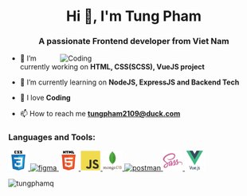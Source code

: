 <h1 align="center">Hi 👋, I'm Tung Pham</h1>
<h3 align="center">A passionate Frontend developer from Viet Nam</h3>
<img align="right" alt="Coding" width="400" src="https://imgs.search.brave.com/xEBeyxmHBdxNtHy11bgBfRjCqzpzmEqfMSueswLfBL4/rs:fit:680:428:1/g:ce/aHR0cHM6Ly9taXJv/Lm1lZGl1bS5jb20v/bWF4LzEzNjAvMCpn/cU8zc2xMbUdiNG1V/ZWplLmdpZg.gif">

- 🔭 I’m currently working on **HTML, CSS(SCSS), VueJS project**
- 🔭 I’m currently learning on **NodeJS, ExpressJS and Backend Tech**
- 🔭 I love **Coding**

- 📫 How to reach me **tungpham2109@duck.com**
<p align="left">
</p>

<h3 align="left">Languages and Tools:</h3>
<p align="left"> <a href="https://www.w3schools.com/css/" target="_blank" rel="noreferrer"> <img src="https://raw.githubusercontent.com/devicons/devicon/master/icons/css3/css3-original-wordmark.svg" alt="css3" width="40" height="40"/> </a> <a href="https://www.figma.com/" target="_blank" rel="noreferrer"> <img src="https://www.vectorlogo.zone/logos/figma/figma-icon.svg" alt="figma" width="40" height="40"/> </a> <a href="https://www.w3.org/html/" target="_blank" rel="noreferrer"> <img src="https://raw.githubusercontent.com/devicons/devicon/master/icons/html5/html5-original-wordmark.svg" alt="html5" width="40" height="40"/> </a> <a href="https://developer.mozilla.org/en-US/docs/Web/JavaScript" target="_blank" rel="noreferrer"> <img src="https://raw.githubusercontent.com/devicons/devicon/master/icons/javascript/javascript-original.svg" alt="javascript" width="40" height="40"/> </a> <a href="https://www.mongodb.com/" target="_blank" rel="noreferrer"> <img src="https://raw.githubusercontent.com/devicons/devicon/master/icons/mongodb/mongodb-original-wordmark.svg" alt="mongodb" width="40" height="40"/> </a> <a href="https://postman.com" target="_blank" rel="noreferrer"> <img src="https://www.vectorlogo.zone/logos/getpostman/getpostman-icon.svg" alt="postman" width="40" height="40"/> </a> <a href="https://sass-lang.com" target="_blank" rel="noreferrer"> <img src="https://raw.githubusercontent.com/devicons/devicon/master/icons/sass/sass-original.svg" alt="sass" width="40" height="40"/> </a> <a href="https://vuejs.org/" target="_blank" rel="noreferrer"> <img src="https://raw.githubusercontent.com/devicons/devicon/master/icons/vuejs/vuejs-original-wordmark.svg" alt="vuejs" width="40" height="40"/> </a> </p>

<p><img align="left" src="https://github-readme-stats.vercel.app/api/top-langs?username=tungphamq&show_icons=true&locale=en&layout=compact" alt="tungphamq" /></p>
